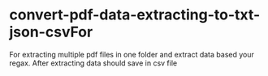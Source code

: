 # convert-pdf-data-extracting-to-txt-json-csvFor 
For extracting multiple pdf files in one folder and extract data based your regax. After extracting data should save in csv file

